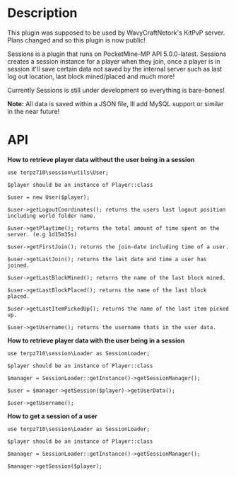 # Description
This plugin was supposed to be used by WavyCraftNetork's KitPvP server. Plans changed and so this plugin is now public!

Sessions is a plugin that runs on PocketMine-MP API 5.0.0-latest. Sessions creates a session instance for a player when they join, once a player is in session it'll save certain data not saved by the internal server such as last log out location, last block mined/placed and much more!

Currently Sessions is still under development so everything is bare-bones!

**Note:**
All data is saved within a JSON file, Ill add MySQL support or similar in the near future!

# API
**How to retrieve player data without the user being in a session**
```
use terpz710\session\utils\User;

$player should be an instance of Player::class

$user = new User($player);

$user->getLogoutCoordinates(); returns the users last logout position including world folder name.

$user->getPlaytime(); returns the total amount of time spent on the server. (e.g 1d15m35s)

$user->getFirstJoin(); returns the join-date including time of a user.

$user->getLastJoin(); returns the last date and time a user has joined.

$user->getLastBlockMined(); returns the name of the last block mined.

$user->getLastBlockPlaced(); returns the name of the last block placed.

$user->getLastItemPickedUp(); returns the name of the last item picked up.

$user->getUsername(); returns the username thats in the user data.
```

**How to retrieve player data with the user being in a session**
```
use terpz710\session\Loader as SessionLoader;

$player should be an instance of Player::class

$manager = SessionLoader::getInstance()->getSessionManager();

$user = $manager->getSession($player)->getUserData();

$user->getUsername();
```

**How to get a session of a user**
```
use terpz710\session\Loader as SessionLoader;

$player should be an instance of Player::class

$manager = SessionLoader::getInstance()->getSessionManager();

$manager->getSession($player);
```
